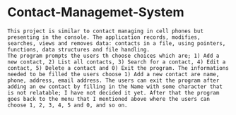 # Contact-Managemet-System
    This project is similar to contact managing in cell phones but presenting in the console. The application records, modifies, searches, views and removes data: contacts in a file, using pointers, functions, data structures and file handling.
    The program prompts the users th choose choices which are; 1) Add a new contact, 2) List all contacts, 3) Search for a contact, 4) Edit a contact, 5) Delete a contact and 0) Exit the program. The informations needed to be filled the users choose 1) Add a new contact are name, phone, address, email address. The users can exit the program after adding an ew contact by filling in the Name with some character that is not relatable; I have not decided it yet. After that the program goes back to the menu that I mentioned above where the users can choose 1, 2, 3, 4, 5 and 0, and so on.

